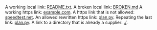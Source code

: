 A working local link: [README.txt](README.txt).
A broken local link: [BROKEN.md](BROKEN.md)
A working https link: [example.com](https://www.iana.org/help/example-domains).
A https link that is not allowed: [speedtest.net](https://www.speedtest.net/).
An allowed rewritten https link: [plan.py](https://users.ugent.be/~tovrstra/plan.py).
Repeating the last link: [plan.py](https://users.ugent.be/~tovrstra/plan.py).
A link to a directory that is already a supplier: [./](https://users.ugent.be/~tovrstra/).
